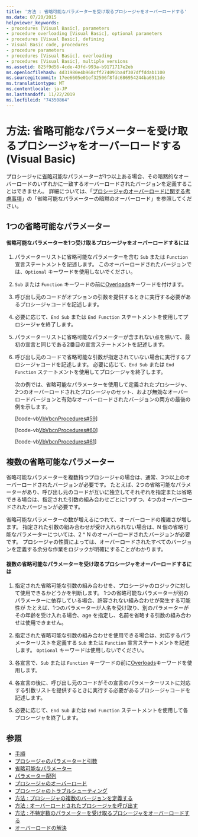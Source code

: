 ```yaml
---
title: '方法 : 省略可能なパラメーターを受け取るプロシージャをオーバーロードする'
ms.date: 07/20/2015
helpviewer_keywords:
- procedures [Visual Basic], parameters
- procedure overloading [Visual Basic], optional parameters
- procedures [Visual Basic], defining
- Visual Basic code, procedures
- procedure parameters
- procedures [Visual Basic], overloading
- procedures [Visual Basic], multiple versions
ms.assetid: 825f9d56-4cde-43fd-993a-b9171717e2eb
ms.openlocfilehash: 4d31980e4b968cff274091ba4f307dffddab1100
ms.sourcegitcommit: 17ee6605e01ef32506f8fdc686954244ba6911de
ms.translationtype: MT
ms.contentlocale: ja-JP
ms.lasthandoff: 11/22/2019
ms.locfileid: "74350864"
---
```

# <a name="how-to-overload-a-procedure-that-takes-optional-parameters-visual-basic"></a>方法: 省略可能なパラメーターを受け取るプロシージャをオーバーロードする (Visual Basic)
プロシージャに[省略可能](../../../../visual-basic/language-reference/modifiers/optional.md)なパラメーターが1つ以上ある場合、その暗黙的なオーバーロードのいずれかに一致するオーバーロードされたバージョンを定義することはできません。 詳細については、「[プロシージャのオーバーロードに関する考慮事項](./considerations-in-overloading-procedures.md)」の「省略可能なパラメーターの暗黙のオーバーロード」を参照してください。  
  
## <a name="one-optional-parameter"></a>1つの省略可能なパラメーター  
  
#### <a name="to-overload-a-procedure-that-takes-one-optional-parameter"></a>省略可能なパラメーターを1つ受け取るプロシージャをオーバーロードするには  
  
1. パラメーターリストに省略可能なパラメーターを含む `Sub` または `Function` 宣言ステートメントを記述します。 このオーバーロードされたバージョンでは、`Optional` キーワードを使用しないでください。  
  
2. `Sub` または `Function` キーワードの前に[Overloads](../../../../visual-basic/language-reference/modifiers/overloads.md)キーワードを付けます。  
  
3. 呼び出し元のコードがオプションの引数を提供するときに実行する必要があるプロシージャコードを記述します。  
  
4. 必要に応じて、`End Sub` または `End Function` ステートメントを使用してプロシージャを終了します。  
  
5. パラメーターリストに省略可能なパラメーターが含まれない点を除いて、最初の宣言と同じである2番目の宣言ステートメントを記述します。  
  
6. 呼び出し元のコードで省略可能な引数が指定されていない場合に実行するプロシージャコードを記述します。 必要に応じて、`End Sub` または `End Function` ステートメントを使用してプロシージャを終了します。  
  
     次の例では、省略可能なパラメーターを使用して定義されたプロシージャ、2つのオーバーロードされたプロシージャのセット、および無効なオーバーロードバージョンと有効なオーバーロードされたバージョンの両方の最後の例を示します。  
  
     [!code-vb[VbVbcnProcedures#59](~/samples/snippets/visualbasic/VS_Snippets_VBCSharp/VbVbcnProcedures/VB/Class1.vb#59)]  
  
     [!code-vb[VbVbcnProcedures#60](~/samples/snippets/visualbasic/VS_Snippets_VBCSharp/VbVbcnProcedures/VB/Class1.vb#60)]  
  
     [!code-vb[VbVbcnProcedures#61](~/samples/snippets/visualbasic/VS_Snippets_VBCSharp/VbVbcnProcedures/VB/Class1.vb#61)]  
  
## <a name="multiple-optional-parameters"></a>複数の省略可能なパラメーター  
 省略可能なパラメーターを複数持つプロシージャの場合は、通常、3つ以上のオーバーロードされたバージョンが必要です。 たとえば、2つの省略可能なパラメーターがあり、呼び出し元のコードが互いに独立してそれぞれを指定または省略できる場合は、指定された引数の組み合わせごとに1つずつ、4つのオーバーロードされたバージョンが必要です。  
  
 省略可能なパラメーターの数が増えるにつれて、オーバーロードの複雑さが増します。 指定された引数の組み合わせが受け入れられない場合は、N 個の省略可能なパラメーターについては、2 ^ N のオーバーロードされたバージョンが必要です。 プロシージャの性質によっては、オーバーロードされたすべてのバージョンを定義する余分な作業をロジックが明確にすることがわかります。  
  
#### <a name="to-overload-a-procedure-that-takes-more-than-one-optional-parameter"></a>複数の省略可能なパラメーターを受け取るプロシージャをオーバーロードするには  
  
1. 指定された省略可能な引数の組み合わせを、プロシージャのロジックに対して使用できるかどうかを判断します。 1つの省略可能なパラメーターが別のパラメーターに依存している場合、許容されない組み合わせが発生する可能性が たとえば、1つのパラメーターが人名を受け取り、別のパラメーターがその年齢を受け入れる場合、age を指定し、名前を省略する引数の組み合わせは使用できません。  
  
2. 指定された省略可能な引数の組み合わせを使用できる場合は、対応するパラメーターリストを定義する `Sub` または `Function` 宣言ステートメントを記述します。 `Optional` キーワードは使用しないでください。  
  
3. 各宣言で、`Sub` または `Function` キーワードの前に[Overloads](../../../../visual-basic/language-reference/modifiers/overloads.md)キーワードを使用します。  
  
4. 各宣言の後に、呼び出し元のコードがその宣言のパラメーターリストに対応する引数リストを提供するときに実行する必要があるプロシージャコードを記述します。  
  
5. 必要に応じて、`End Sub` または `End Function` ステートメントを使用して各プロシージャを終了します。  
  
## <a name="see-also"></a>参照

- [手順](./index.md)
- [プロシージャのパラメーターと引数](./procedure-parameters-and-arguments.md)
- [省略可能なパラメーター](./optional-parameters.md)
- [パラメーター配列](./parameter-arrays.md)
- [プロシージャのオーバーロード](./procedure-overloading.md)
- [プロシージャのトラブルシューティング](./troubleshooting-procedures.md)
- [方法 : プロシージャの複数のバージョンを定義する](./how-to-define-multiple-versions-of-a-procedure.md)
- [方法 : オーバーロードされたプロシージャを呼び出す](./how-to-call-an-overloaded-procedure.md)
- [方法 : 不特定数のパラメーターを受け取るプロシージャをオーバーロードする](./how-to-overload-a-procedure-that-takes-an-indefinite-number-of-parameters.md)
- [オーバーロードの解決](./overload-resolution.md)

